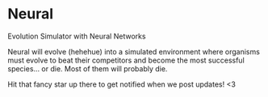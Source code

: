 # Neural
Evolution Simulator with Neural Networks

Neural will evolve (hehehue) into a simulated environment where organisms must evolve to beat their competitors and become the most successful species... or die. Most of them will probably die.

Hit that fancy star up there to get notified when we post updates! <3
